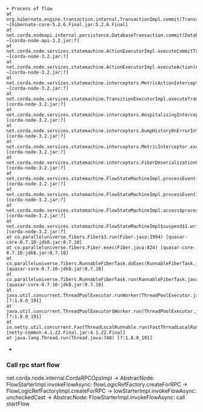 	
	+ Process of flow
	at org.hibernate.engine.transaction.internal.TransactionImpl.commit(TransactionImpl.java:68) ~[hibernate-core-5.2.6.Final.jar:5.2.6.Final]
	at net.corda.nodeapi.internal.persistence.DatabaseTransaction.commit(DatabaseTransaction.kt:86) ~[corda-node-api-3.2.jar:?]
	at net.corda.node.services.statemachine.ActionExecutorImpl.executeCommitTransaction(ActionExecutorImpl.kt:221) ~[corda-node-3.2.jar:?]
	at net.corda.node.services.statemachine.ActionExecutorImpl.executeAction(ActionExecutorImpl.kt:83) ~[corda-node-3.2.jar:?]
	at net.corda.node.services.statemachine.interceptors.MetricActionInterceptor.executeAction(MetricInterceptor.kt:31) ~[corda-node-3.2.jar:?]
	at net.corda.node.services.statemachine.TransitionExecutorImpl.executeTransition(TransitionExecutorImpl.kt:51) [corda-node-3.2.jar:?]
	at net.corda.node.services.statemachine.interceptors.HospitalisingInterceptor.executeTransition(HospitalisingInterceptor.kt:54) [corda-node-3.2.jar:?]
	at net.corda.node.services.statemachine.interceptors.DumpHistoryOnErrorInterceptor.executeTransition(DumpHistoryOnErrorInterceptor.kt:46) [corda-node-3.2.jar:?]
	at net.corda.node.services.statemachine.interceptors.MetricInterceptor.executeTransition(MetricInterceptor.kt:23) [corda-node-3.2.jar:?]
	at net.corda.node.services.statemachine.interceptors.FiberDeserializationCheckingInterceptor.executeTransition(FiberDeserializationCheckingInterceptor.kt:50) [corda-node-3.2.jar:?]
	at net.corda.node.services.statemachine.FlowStateMachineImpl.processEvent(FlowStateMachineImpl.kt:133) [corda-node-3.2.jar:?]
	at net.corda.node.services.statemachine.FlowStateMachineImpl.processEventImmediately(FlowStateMachineImpl.kt:194) [corda-node-3.2.jar:?]
	at net.corda.node.services.statemachine.FlowStateMachineImpl.access$processEventImmediately(FlowStateMachineImpl.kt:51) [corda-node-3.2.jar:?]
	at net.corda.node.services.statemachine.FlowStateMachineImpl$suspend$1.write(FlowStateMachineImpl.kt:388) [corda-node-3.2.jar:?]
	at co.paralleluniverse.fibers.Fiber$3.run(Fiber.java:1994) [quasar-core-0.7.10-jdk8.jar:0.7.10]
	at co.paralleluniverse.fibers.Fiber.exec(Fiber.java:824) [quasar-core-0.7.10-jdk8.jar:0.7.10]
	at co.paralleluniverse.fibers.RunnableFiberTask.doExec(RunnableFiberTask.java:100) [quasar-core-0.7.10-jdk8.jar:0.7.10]
	at co.paralleluniverse.fibers.RunnableFiberTask.run(RunnableFiberTask.java:91) [quasar-core-0.7.10-jdk8.jar:0.7.10]
	at java.util.concurrent.ThreadPoolExecutor.runWorker(ThreadPoolExecutor.java:1149) [?:1.8.0_191]
	at java.util.concurrent.ThreadPoolExecutor$Worker.run(ThreadPoolExecutor.java:624) [?:1.8.0_191]
	at io.netty.util.concurrent.FastThreadLocalRunnable.run(FastThreadLocalRunnable.java:30) [netty-common-4.1.22.Final.jar:4.1.22.Final]
	at java.lang.Thread.run(Thread.java:748) [?:1.8.0_191]
+ 

### Call rpc start flow
  net.corda.node.internal.CordaRPCOpsImpl -> 
   AbstracNode: FlowStarterImpl.invokeFlowAsync: flowLogicRefFactory.createForRPC
   ->
   FlowLogicRefFactoryImpl.createForRPC
   -> lowStarterImpl.invokeFlowAsync: uncheckedCast
   -> AbstracNode: FlowStarterImpl.invokeFlowAsync: call startFlow
   
